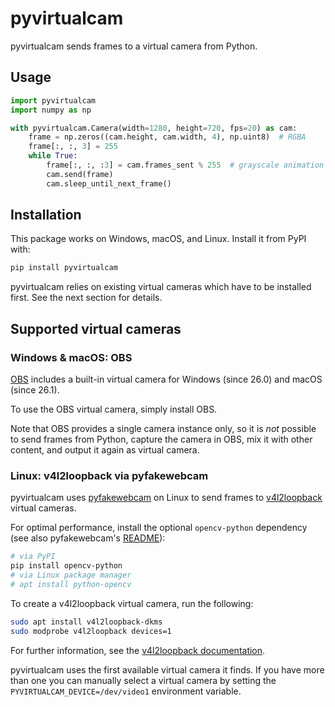 # pyvirtualcam

pyvirtualcam sends frames to a virtual camera from Python.

## Usage

```py
import pyvirtualcam
import numpy as np

with pyvirtualcam.Camera(width=1280, height=720, fps=20) as cam:
    frame = np.zeros((cam.height, cam.width, 4), np.uint8)  # RGBA
    frame[:, :, 3] = 255
    while True:
        frame[:, :, :3] = cam.frames_sent % 255  # grayscale animation
        cam.send(frame)
        cam.sleep_until_next_frame()
```

## Installation

This package works on Windows, macOS, and Linux. Install it from PyPI with:

```sh
pip install pyvirtualcam
```

pyvirtualcam relies on existing virtual cameras which have to be installed first. See the next section for details.

## Supported virtual cameras

### Windows & macOS: OBS

[OBS](https://obsproject.com/) includes a built-in virtual camera for Windows (since 26.0) and macOS (since 26.1).

To use the OBS virtual camera, simply install OBS.

Note that OBS provides a single camera instance only, so it is *not* possible to send frames from Python, capture the camera in OBS, mix it with other content, and output it again as virtual camera.

### Linux: v4l2loopback via pyfakewebcam

pyvirtualcam uses [pyfakewebcam](https://github.com/jremmons/pyfakewebcam) on Linux to send frames to [v4l2loopback](https://github.com/umlaeute/v4l2loopback) virtual cameras.

For optimal performance, install the optional `opencv-python` dependency (see also pyfakewebcam's [README](https://github.com/jremmons/pyfakewebcam)):

```sh
# via PyPI
pip install opencv-python
# via Linux package manager
# apt install python-opencv
```

To create a v4l2loopback virtual camera, run the following:

```sh
sudo apt install v4l2loopback-dkms
sudo modprobe v4l2loopback devices=1
```

For further information, see the [v4l2loopback documentation](https://github.com/umlaeute/v4l2loopback).

pyvirtualcam uses the first available virtual camera it finds.
If you have more than one you can manually select a virtual camera by setting the `PYVIRTUALCAM_DEVICE=/dev/video1` environment variable.
